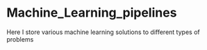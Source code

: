 # Machine_Learning_pipelines
Here I store various machine learning solutions to different types of problems
